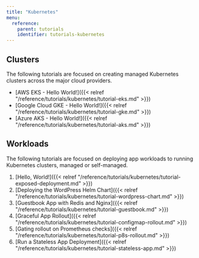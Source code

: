 ```yaml
---
title: "Kubernetes"
menu:
  reference:
    parent: tutorials
    identifier: tutorials-kubernetes
---
```


## Clusters

The following tutorials are focused on creating managed Kubernetes clusters
across the major cloud providers.

- [AWS EKS - Hello World!]({{< relref "/reference/tutorials/kubernetes/tutorial-eks.md" >}})
- [Google Cloud GKE - Hello World!]({{< relref "/reference/tutorials/kubernetes/tutorial-gke.md" >}})
- [Azure AKS - Hello World!]({{< relref "/reference/tutorials/kubernetes/tutorial-aks.md" >}})

## Workloads

The following tutorials are focused on deploying app workloads to running Kubernetes clusters, managed or self-managed.

1. [Hello, World!]({{< relref "/reference/tutorials/kubernetes/tutorial-exposed-deployment.md" >}})
2. [Deploying the WordPress Helm Chart]({{< relref "/reference/tutorials/kubernetes/tutorial-wordpress-chart.md" >}})
3. [Guestbook App with Redis and Nginx]({{< relref "/reference/tutorials/kubernetes/tutorial-guestbook.md" >}})
4. [Graceful App Rollout]({{< relref "/reference/tutorials/kubernetes/tutorial-configmap-rollout.md" >}})
5. [Gating rollout on Prometheus checks]({{< relref "/reference/tutorials/kubernetes/tutorial-p8s-rollout.md" >}})
6. [Run a Stateless App Deployment]({{< relref "/reference/tutorials/kubernetes/tutorial-stateless-app.md" >}})
